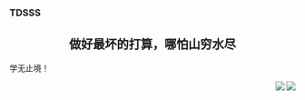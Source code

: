### TDSSS

<h2 align="center">做好最坏的打算，哪怕山穷水尽</h2>

<p>学无止境！</p>
<a href="https://github.com/TDSSSzero">
<image align="right" src="https://github-readme-stats.vercel.app/api?username=TDSSSzero&theme=dracula"/>
</a>

<a href="https://github.com/TDSSSzero">
<image align="right" src="https://github-readme-stats.vercel.app/api/top-langs/?username=TDSSSzero"/>
</a>
<!--
[![Anurag's GitHub stats](https://github-readme-stats.vercel.app/api?username=TDSSSzero&theme=dracula)](https://github.com/anuraghazra/github-readme-stats)

[![Top Langs](https://github-readme-stats.vercel.app/api/top-langs/?username=TDSSSzero)](https://github.com/anuraghazra/github-readme-stats)
-->

<!--
**TDSSSzero/TDSSSzero** is a ✨ _special_ ✨ repository because its `README.md` (this file) appears on your GitHub profile.

Here are some ideas to get you started:

- 🔭 I’m currently working on ...
- 🌱 I’m currently learning ...
- 👯 I’m looking to collaborate on ...
- 🤔 I’m looking for help with ...
- 💬 Ask me about ...
- 📫 How to reach me: ...
- 😄 Pronouns: ...
- ⚡ Fun fact: ...
-->
